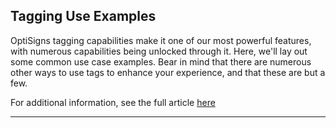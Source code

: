 ## Tagging Use Examples

OptiSigns tagging capabilities make it one of our most powerful features, with numerous capabilities being unlocked through it. Here, we'll lay out some common use case examples. Bear in mind that there are numerous other ways to use tags to enhance your experience, and that these are but a few.

For additional information, see the full article [here](https://support.optisigns.com/hc/en-us/articles/38062664690195)

---
